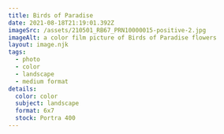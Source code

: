 ```yaml
---
title: Birds of Paradise
date: 2021-08-18T21:19:01.392Z
imageSrc: /assets/210501_RB67_PRN10000015-positive-2.jpg
imageAlt: a color film picture of Birds of Paradise flowers
layout: image.njk
tags:
  - photo
  - color
  - landscape
  - medium format
details:
  color: color
  subject: landscape
  format: 6x7
  stock: Portra 400
---
```

